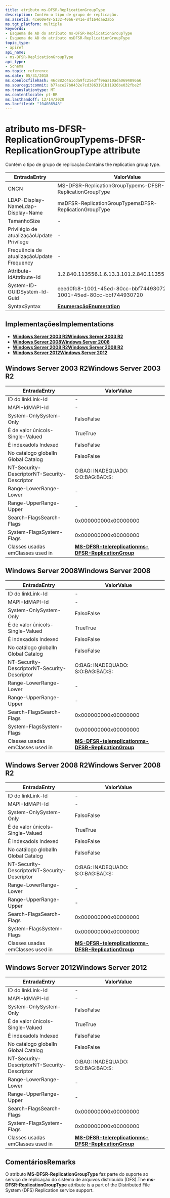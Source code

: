 ```yaml
---
title: atributo ms-DFSR-ReplicationGroupType
description: Contém o tipo de grupo de replicação.
ms.assetid: 4ce60e48-5132-4066-841e-df164dae2ab5
ms.tgt_platform: multiple
keywords:
- Esquema de AD do atributo ms-DFSR-ReplicationGroupType
- Esquema de AD do atributo msDFSR-ReplicationGroupType
topic_type:
- apiref
api_name:
- ms-DFSR-ReplicationGroupType
api_type:
- Schema
ms.topic: reference
ms.date: 05/31/2018
ms.openlocfilehash: 46c882c4a1cda9fc25e3ff9eaa10ada0694896a6
ms.sourcegitcommit: b77ace27b0432e7cd3863191b11926be032fbe2f
ms.translationtype: MT
ms.contentlocale: pt-BR
ms.lasthandoff: 12/14/2020
ms.locfileid: "104086948"
---
```

# <a name="ms-dfsr-replicationgrouptype-attribute"></a><span data-ttu-id="b0251-105">atributo ms-DFSR-ReplicationGroupType</span><span class="sxs-lookup"><span data-stu-id="b0251-105">ms-DFSR-ReplicationGroupType attribute</span></span>

<span data-ttu-id="b0251-106">Contém o tipo de grupo de replicação.</span><span class="sxs-lookup"><span data-stu-id="b0251-106">Contains the replication group type.</span></span>



| <span data-ttu-id="b0251-107">Entrada</span><span class="sxs-lookup"><span data-stu-id="b0251-107">Entry</span></span> | <span data-ttu-id="b0251-108">Valor</span><span class="sxs-lookup"><span data-stu-id="b0251-108">Value</span></span> |
|-------------------|--------------------------------------|
| <span data-ttu-id="b0251-109">CN</span><span class="sxs-lookup"><span data-stu-id="b0251-109">CN</span></span>                | <span data-ttu-id="b0251-110">MS-DFSR-ReplicationGroupType</span><span class="sxs-lookup"><span data-stu-id="b0251-110">ms-DFSR-ReplicationGroupType</span></span>         |
| <span data-ttu-id="b0251-111">LDAP-Display-Name</span><span class="sxs-lookup"><span data-stu-id="b0251-111">Ldap-Display-Name</span></span> | <span data-ttu-id="b0251-112">msDFSR-ReplicationGroupType</span><span class="sxs-lookup"><span data-stu-id="b0251-112">msDFSR-ReplicationGroupType</span></span>          |
| <span data-ttu-id="b0251-113">Tamanho</span><span class="sxs-lookup"><span data-stu-id="b0251-113">Size</span></span>              | \-                                   |
| <span data-ttu-id="b0251-114">Privilégio de atualização</span><span class="sxs-lookup"><span data-stu-id="b0251-114">Update Privilege</span></span>  | \-                                   |
| <span data-ttu-id="b0251-115">Frequência de atualização</span><span class="sxs-lookup"><span data-stu-id="b0251-115">Update Frequency</span></span>  | \-                                   |
| <span data-ttu-id="b0251-116">Attribute-Id</span><span class="sxs-lookup"><span data-stu-id="b0251-116">Attribute-Id</span></span>      | <span data-ttu-id="b0251-117">1.2.840.113556.1.6.13.3.10</span><span class="sxs-lookup"><span data-stu-id="b0251-117">1.2.840.113556.1.6.13.3.10</span></span>           |
| <span data-ttu-id="b0251-118">System-ID-GUID</span><span class="sxs-lookup"><span data-stu-id="b0251-118">System-Id-Guid</span></span>    | <span data-ttu-id="b0251-119">eeed0fc8-1001-45ed-80cc-bbf744930720</span><span class="sxs-lookup"><span data-stu-id="b0251-119">eeed0fc8-1001-45ed-80cc-bbf744930720</span></span> |
| <span data-ttu-id="b0251-120">Syntax</span><span class="sxs-lookup"><span data-stu-id="b0251-120">Syntax</span></span>            | [<span data-ttu-id="b0251-121">**Enumeração**</span><span class="sxs-lookup"><span data-stu-id="b0251-121">**Enumeration**</span></span>](s-enumeration.md) |



## <a name="implementations"></a><span data-ttu-id="b0251-122">Implementações</span><span class="sxs-lookup"><span data-stu-id="b0251-122">Implementations</span></span>

-   [<span data-ttu-id="b0251-123">**Windows Server 2003 R2**</span><span class="sxs-lookup"><span data-stu-id="b0251-123">**Windows Server 2003 R2**</span></span>](#windows-server-2003-r2)
-   [<span data-ttu-id="b0251-124">**Windows Server 2008**</span><span class="sxs-lookup"><span data-stu-id="b0251-124">**Windows Server 2008**</span></span>](#windows-server-2008)
-   [<span data-ttu-id="b0251-125">**Windows Server 2008 R2**</span><span class="sxs-lookup"><span data-stu-id="b0251-125">**Windows Server 2008 R2**</span></span>](#windows-server-2008-r2)
-   [<span data-ttu-id="b0251-126">**Windows Server 2012**</span><span class="sxs-lookup"><span data-stu-id="b0251-126">**Windows Server 2012**</span></span>](#windows-server-2012)

## <a name="windows-server-2003-r2"></a><span data-ttu-id="b0251-127">Windows Server 2003 R2</span><span class="sxs-lookup"><span data-stu-id="b0251-127">Windows Server 2003 R2</span></span>



| <span data-ttu-id="b0251-128">Entrada</span><span class="sxs-lookup"><span data-stu-id="b0251-128">Entry</span></span> | <span data-ttu-id="b0251-129">Valor</span><span class="sxs-lookup"><span data-stu-id="b0251-129">Value</span></span> |
|------------------------|--------------------------------------------------------------------------|
| <span data-ttu-id="b0251-130">ID do link</span><span class="sxs-lookup"><span data-stu-id="b0251-130">Link-Id</span></span>                | \-                                                                       |
| <span data-ttu-id="b0251-131">MAPI-Id</span><span class="sxs-lookup"><span data-stu-id="b0251-131">MAPI-Id</span></span>                | \-                                                                       |
| <span data-ttu-id="b0251-132">System-Only</span><span class="sxs-lookup"><span data-stu-id="b0251-132">System-Only</span></span>            | <span data-ttu-id="b0251-133">Falso</span><span class="sxs-lookup"><span data-stu-id="b0251-133">False</span></span>                                                                    |
| <span data-ttu-id="b0251-134">É de valor único</span><span class="sxs-lookup"><span data-stu-id="b0251-134">Is-Single-Valued</span></span>       | <span data-ttu-id="b0251-135">True</span><span class="sxs-lookup"><span data-stu-id="b0251-135">True</span></span>                                                                     |
| <span data-ttu-id="b0251-136">É indexado</span><span class="sxs-lookup"><span data-stu-id="b0251-136">Is Indexed</span></span>             | <span data-ttu-id="b0251-137">Falso</span><span class="sxs-lookup"><span data-stu-id="b0251-137">False</span></span>                                                                    |
| <span data-ttu-id="b0251-138">No catálogo global</span><span class="sxs-lookup"><span data-stu-id="b0251-138">In Global Catalog</span></span>      | <span data-ttu-id="b0251-139">Falso</span><span class="sxs-lookup"><span data-stu-id="b0251-139">False</span></span>                                                                    |
| <span data-ttu-id="b0251-140">NT-Security-Descriptor</span><span class="sxs-lookup"><span data-stu-id="b0251-140">NT-Security-Descriptor</span></span> | <span data-ttu-id="b0251-141">O:BAG: INADEQUADO: S:</span><span class="sxs-lookup"><span data-stu-id="b0251-141">O:BAG:BAD:S:</span></span>                                                             |
| <span data-ttu-id="b0251-142">Range-Lower</span><span class="sxs-lookup"><span data-stu-id="b0251-142">Range-Lower</span></span>            | \-                                                                       |
| <span data-ttu-id="b0251-143">Range-Upper</span><span class="sxs-lookup"><span data-stu-id="b0251-143">Range-Upper</span></span>            | \-                                                                       |
| <span data-ttu-id="b0251-144">Search-Flags</span><span class="sxs-lookup"><span data-stu-id="b0251-144">Search-Flags</span></span>           | <span data-ttu-id="b0251-145">0x00000000</span><span class="sxs-lookup"><span data-stu-id="b0251-145">0x00000000</span></span>                                                               |
| <span data-ttu-id="b0251-146">System-Flags</span><span class="sxs-lookup"><span data-stu-id="b0251-146">System-Flags</span></span>           | <span data-ttu-id="b0251-147">0x00000000</span><span class="sxs-lookup"><span data-stu-id="b0251-147">0x00000000</span></span>                                                               |
| <span data-ttu-id="b0251-148">Classes usadas em</span><span class="sxs-lookup"><span data-stu-id="b0251-148">Classes used in</span></span>        | [<span data-ttu-id="b0251-149">**MS-DFSR-telereplication**</span><span class="sxs-lookup"><span data-stu-id="b0251-149">**ms-DFSR-ReplicationGroup**</span></span>](c-msdfsr-replicationgroup.md)<br/> |



## <a name="windows-server-2008"></a><span data-ttu-id="b0251-150">Windows Server 2008</span><span class="sxs-lookup"><span data-stu-id="b0251-150">Windows Server 2008</span></span>



| <span data-ttu-id="b0251-151">Entrada</span><span class="sxs-lookup"><span data-stu-id="b0251-151">Entry</span></span> | <span data-ttu-id="b0251-152">Valor</span><span class="sxs-lookup"><span data-stu-id="b0251-152">Value</span></span> |
|------------------------|--------------------------------------------------------------------------|
| <span data-ttu-id="b0251-153">ID do link</span><span class="sxs-lookup"><span data-stu-id="b0251-153">Link-Id</span></span>                | \-                                                                       |
| <span data-ttu-id="b0251-154">MAPI-Id</span><span class="sxs-lookup"><span data-stu-id="b0251-154">MAPI-Id</span></span>                | \-                                                                       |
| <span data-ttu-id="b0251-155">System-Only</span><span class="sxs-lookup"><span data-stu-id="b0251-155">System-Only</span></span>            | <span data-ttu-id="b0251-156">Falso</span><span class="sxs-lookup"><span data-stu-id="b0251-156">False</span></span>                                                                    |
| <span data-ttu-id="b0251-157">É de valor único</span><span class="sxs-lookup"><span data-stu-id="b0251-157">Is-Single-Valued</span></span>       | <span data-ttu-id="b0251-158">True</span><span class="sxs-lookup"><span data-stu-id="b0251-158">True</span></span>                                                                     |
| <span data-ttu-id="b0251-159">É indexado</span><span class="sxs-lookup"><span data-stu-id="b0251-159">Is Indexed</span></span>             | <span data-ttu-id="b0251-160">Falso</span><span class="sxs-lookup"><span data-stu-id="b0251-160">False</span></span>                                                                    |
| <span data-ttu-id="b0251-161">No catálogo global</span><span class="sxs-lookup"><span data-stu-id="b0251-161">In Global Catalog</span></span>      | <span data-ttu-id="b0251-162">Falso</span><span class="sxs-lookup"><span data-stu-id="b0251-162">False</span></span>                                                                    |
| <span data-ttu-id="b0251-163">NT-Security-Descriptor</span><span class="sxs-lookup"><span data-stu-id="b0251-163">NT-Security-Descriptor</span></span> | <span data-ttu-id="b0251-164">O:BAG: INADEQUADO: S:</span><span class="sxs-lookup"><span data-stu-id="b0251-164">O:BAG:BAD:S:</span></span>                                                             |
| <span data-ttu-id="b0251-165">Range-Lower</span><span class="sxs-lookup"><span data-stu-id="b0251-165">Range-Lower</span></span>            | \-                                                                       |
| <span data-ttu-id="b0251-166">Range-Upper</span><span class="sxs-lookup"><span data-stu-id="b0251-166">Range-Upper</span></span>            | \-                                                                       |
| <span data-ttu-id="b0251-167">Search-Flags</span><span class="sxs-lookup"><span data-stu-id="b0251-167">Search-Flags</span></span>           | <span data-ttu-id="b0251-168">0x00000000</span><span class="sxs-lookup"><span data-stu-id="b0251-168">0x00000000</span></span>                                                               |
| <span data-ttu-id="b0251-169">System-Flags</span><span class="sxs-lookup"><span data-stu-id="b0251-169">System-Flags</span></span>           | <span data-ttu-id="b0251-170">0x00000000</span><span class="sxs-lookup"><span data-stu-id="b0251-170">0x00000000</span></span>                                                               |
| <span data-ttu-id="b0251-171">Classes usadas em</span><span class="sxs-lookup"><span data-stu-id="b0251-171">Classes used in</span></span>        | [<span data-ttu-id="b0251-172">**MS-DFSR-telereplication**</span><span class="sxs-lookup"><span data-stu-id="b0251-172">**ms-DFSR-ReplicationGroup**</span></span>](c-msdfsr-replicationgroup.md)<br/> |



## <a name="windows-server-2008-r2"></a><span data-ttu-id="b0251-173">Windows Server 2008 R2</span><span class="sxs-lookup"><span data-stu-id="b0251-173">Windows Server 2008 R2</span></span>



| <span data-ttu-id="b0251-174">Entrada</span><span class="sxs-lookup"><span data-stu-id="b0251-174">Entry</span></span> | <span data-ttu-id="b0251-175">Valor</span><span class="sxs-lookup"><span data-stu-id="b0251-175">Value</span></span> |
|------------------------|--------------------------------------------------------------------------|
| <span data-ttu-id="b0251-176">ID do link</span><span class="sxs-lookup"><span data-stu-id="b0251-176">Link-Id</span></span>                | \-                                                                       |
| <span data-ttu-id="b0251-177">MAPI-Id</span><span class="sxs-lookup"><span data-stu-id="b0251-177">MAPI-Id</span></span>                | \-                                                                       |
| <span data-ttu-id="b0251-178">System-Only</span><span class="sxs-lookup"><span data-stu-id="b0251-178">System-Only</span></span>            | <span data-ttu-id="b0251-179">Falso</span><span class="sxs-lookup"><span data-stu-id="b0251-179">False</span></span>                                                                    |
| <span data-ttu-id="b0251-180">É de valor único</span><span class="sxs-lookup"><span data-stu-id="b0251-180">Is-Single-Valued</span></span>       | <span data-ttu-id="b0251-181">True</span><span class="sxs-lookup"><span data-stu-id="b0251-181">True</span></span>                                                                     |
| <span data-ttu-id="b0251-182">É indexado</span><span class="sxs-lookup"><span data-stu-id="b0251-182">Is Indexed</span></span>             | <span data-ttu-id="b0251-183">Falso</span><span class="sxs-lookup"><span data-stu-id="b0251-183">False</span></span>                                                                    |
| <span data-ttu-id="b0251-184">No catálogo global</span><span class="sxs-lookup"><span data-stu-id="b0251-184">In Global Catalog</span></span>      | <span data-ttu-id="b0251-185">Falso</span><span class="sxs-lookup"><span data-stu-id="b0251-185">False</span></span>                                                                    |
| <span data-ttu-id="b0251-186">NT-Security-Descriptor</span><span class="sxs-lookup"><span data-stu-id="b0251-186">NT-Security-Descriptor</span></span> | <span data-ttu-id="b0251-187">O:BAG: INADEQUADO: S:</span><span class="sxs-lookup"><span data-stu-id="b0251-187">O:BAG:BAD:S:</span></span>                                                             |
| <span data-ttu-id="b0251-188">Range-Lower</span><span class="sxs-lookup"><span data-stu-id="b0251-188">Range-Lower</span></span>            | \-                                                                       |
| <span data-ttu-id="b0251-189">Range-Upper</span><span class="sxs-lookup"><span data-stu-id="b0251-189">Range-Upper</span></span>            | \-                                                                       |
| <span data-ttu-id="b0251-190">Search-Flags</span><span class="sxs-lookup"><span data-stu-id="b0251-190">Search-Flags</span></span>           | <span data-ttu-id="b0251-191">0x00000000</span><span class="sxs-lookup"><span data-stu-id="b0251-191">0x00000000</span></span>                                                               |
| <span data-ttu-id="b0251-192">System-Flags</span><span class="sxs-lookup"><span data-stu-id="b0251-192">System-Flags</span></span>           | <span data-ttu-id="b0251-193">0x00000000</span><span class="sxs-lookup"><span data-stu-id="b0251-193">0x00000000</span></span>                                                               |
| <span data-ttu-id="b0251-194">Classes usadas em</span><span class="sxs-lookup"><span data-stu-id="b0251-194">Classes used in</span></span>        | [<span data-ttu-id="b0251-195">**MS-DFSR-telereplication**</span><span class="sxs-lookup"><span data-stu-id="b0251-195">**ms-DFSR-ReplicationGroup**</span></span>](c-msdfsr-replicationgroup.md)<br/> |



## <a name="windows-server-2012"></a><span data-ttu-id="b0251-196">Windows Server 2012</span><span class="sxs-lookup"><span data-stu-id="b0251-196">Windows Server 2012</span></span>



| <span data-ttu-id="b0251-197">Entrada</span><span class="sxs-lookup"><span data-stu-id="b0251-197">Entry</span></span> | <span data-ttu-id="b0251-198">Valor</span><span class="sxs-lookup"><span data-stu-id="b0251-198">Value</span></span> |
|------------------------|--------------------------------------------------------------------------|
| <span data-ttu-id="b0251-199">ID do link</span><span class="sxs-lookup"><span data-stu-id="b0251-199">Link-Id</span></span>                | \-                                                                       |
| <span data-ttu-id="b0251-200">MAPI-Id</span><span class="sxs-lookup"><span data-stu-id="b0251-200">MAPI-Id</span></span>                | \-                                                                       |
| <span data-ttu-id="b0251-201">System-Only</span><span class="sxs-lookup"><span data-stu-id="b0251-201">System-Only</span></span>            | <span data-ttu-id="b0251-202">Falso</span><span class="sxs-lookup"><span data-stu-id="b0251-202">False</span></span>                                                                    |
| <span data-ttu-id="b0251-203">É de valor único</span><span class="sxs-lookup"><span data-stu-id="b0251-203">Is-Single-Valued</span></span>       | <span data-ttu-id="b0251-204">True</span><span class="sxs-lookup"><span data-stu-id="b0251-204">True</span></span>                                                                     |
| <span data-ttu-id="b0251-205">É indexado</span><span class="sxs-lookup"><span data-stu-id="b0251-205">Is Indexed</span></span>             | <span data-ttu-id="b0251-206">Falso</span><span class="sxs-lookup"><span data-stu-id="b0251-206">False</span></span>                                                                    |
| <span data-ttu-id="b0251-207">No catálogo global</span><span class="sxs-lookup"><span data-stu-id="b0251-207">In Global Catalog</span></span>      | <span data-ttu-id="b0251-208">Falso</span><span class="sxs-lookup"><span data-stu-id="b0251-208">False</span></span>                                                                    |
| <span data-ttu-id="b0251-209">NT-Security-Descriptor</span><span class="sxs-lookup"><span data-stu-id="b0251-209">NT-Security-Descriptor</span></span> | <span data-ttu-id="b0251-210">O:BAG: INADEQUADO: S:</span><span class="sxs-lookup"><span data-stu-id="b0251-210">O:BAG:BAD:S:</span></span>                                                             |
| <span data-ttu-id="b0251-211">Range-Lower</span><span class="sxs-lookup"><span data-stu-id="b0251-211">Range-Lower</span></span>            | \-                                                                       |
| <span data-ttu-id="b0251-212">Range-Upper</span><span class="sxs-lookup"><span data-stu-id="b0251-212">Range-Upper</span></span>            | \-                                                                       |
| <span data-ttu-id="b0251-213">Search-Flags</span><span class="sxs-lookup"><span data-stu-id="b0251-213">Search-Flags</span></span>           | <span data-ttu-id="b0251-214">0x00000000</span><span class="sxs-lookup"><span data-stu-id="b0251-214">0x00000000</span></span>                                                               |
| <span data-ttu-id="b0251-215">System-Flags</span><span class="sxs-lookup"><span data-stu-id="b0251-215">System-Flags</span></span>           | <span data-ttu-id="b0251-216">0x00000000</span><span class="sxs-lookup"><span data-stu-id="b0251-216">0x00000000</span></span>                                                               |
| <span data-ttu-id="b0251-217">Classes usadas em</span><span class="sxs-lookup"><span data-stu-id="b0251-217">Classes used in</span></span>        | [<span data-ttu-id="b0251-218">**MS-DFSR-telereplication**</span><span class="sxs-lookup"><span data-stu-id="b0251-218">**ms-DFSR-ReplicationGroup**</span></span>](c-msdfsr-replicationgroup.md)<br/> |



## <a name="remarks"></a><span data-ttu-id="b0251-219">Comentários</span><span class="sxs-lookup"><span data-stu-id="b0251-219">Remarks</span></span>

<span data-ttu-id="b0251-220">O atributo **MS-DFSR-ReplicationGroupType** faz parte do suporte ao serviço de replicação do sistema de arquivos distribuído (DFS).</span><span class="sxs-lookup"><span data-stu-id="b0251-220">The **ms-DFSR-ReplicationGroupType** attribute is a part of the Distributed File System (DFS) Replication service support.</span></span>

 

 





